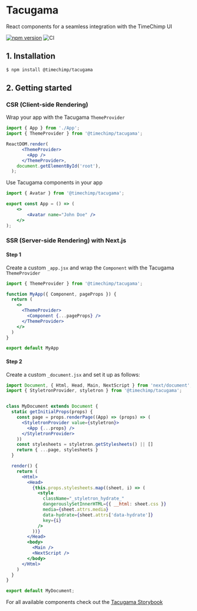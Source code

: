 # Tacugama

React components for a seamless integration with the TimeChimp UI

[![npm version](https://badge.fury.io/js/%40timechimp%2Ftacugama.svg)](https://badge.fury.io/js/%40timechimp%2Ftacugama)
![CI](https://github.com/TimeChimp/tacugama/workflows/CI/badge.svg)

## 1. Installation

```bash
$ npm install @timechimp/tacugama
```

## 2. Getting started

### CSR (Client-side Rendering)

Wrap your app with the Tacugama `ThemeProvider`

```jsx
import { App } from './App';
import { ThemeProvider } from '@timechimp/tacugama';

ReactDOM.render(
      <ThemeProvider>
        <App />
      </ThemeProvider>,
    document.getElementById('root'),
  );
```

Use Tacugama components in your app

```jsx
import { Avatar } from '@timechimp/tacugama';

export const App = () => (
    <>
        <Avatar name="John Doe" />
    </>
);
```

### SSR (Server-side Rendering) with Next.js

#### Step 1

Create a custom `_app.jsx` and wrap the `Component` with the Tacugama `ThemeProvider`

```jsx
import { ThemeProvider } from '@timechimp/tacugama';

function MyApp({ Component, pageProps }) {
  return (
    <>
      <ThemeProvider>
        <Component {...pageProps} />
      </ThemeProvider>
    </>
  )
}

export default MyApp
```

#### Step 2

Create a custom `_document.jsx` and set it up as follows:

```jsx
import Document, { Html, Head, Main, NextScript } from 'next/document';
import { StyletronProvider, styletron } from '@timechimp/tacugama';


class MyDocument extends Document {
  static getInitialProps(props) {
    const page = props.renderPage((App) => (props) => (
      <StyletronProvider value={styletron}>
        <App {...props} />
      </StyletronProvider>
    ))
    const stylesheets = styletron.getStylesheets() || []
    return { ...page, stylesheets }
  }

  render() {
    return (
      <Html>
        <Head>
          {this.props.stylesheets.map((sheet, i) => (
            <style
              className="_styletron_hydrate_"
              dangerouslySetInnerHTML={{ __html: sheet.css }}
              media={sheet.attrs.media}
              data-hydrate={sheet.attrs['data-hydrate']}
              key={i}
            />
          ))}
        </Head>
        <body>
          <Main />
          <NextScript />
        </body>
      </Html>
    )
  }
}

export default MyDocument;
```

For all available components check out the [Tacugama Storybook](https://tacugama.netlify.app)
